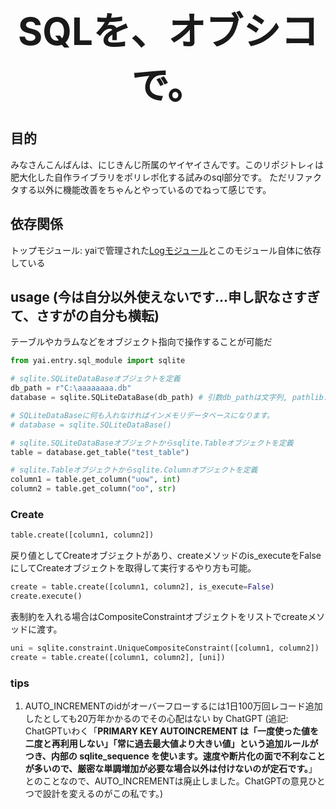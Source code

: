 <div style="text-align:center; font-size:60px;"><b>SQLを、オブシコで。</b></div>

## 目的

みなさんこんばんは、にじきんじ所属のヤイヤイさんです。このリポジトレィは肥大化した自作ライブラリをポリレポ化する試みのsql部分です。
ただリファクタする以外に機能改善をちゃんとやっているのでねって感じです。

## 依存関係

トップモジュール: yaiで管理された[Logモジュール](https://github.com/yaiyaiyank/logging_module)とこのモジュール自体に依存している

## usage (今は自分以外使えないです...申し訳なさすぎて、さすがの自分も横転)

テーブルやカラムなどをオブジェクト指向で操作することが可能だ
```python
from yai.entry.sql_module import sqlite

# sqlite.SQLiteDataBaseオブジェクトを定義
db_path = r"C:\aaaaaaaa.db"
database = sqlite.SQLiteDataBase(db_path) # 引数db_pathは文字列, pathlib.Pathに対応しています。

# SQLiteDataBaseに何も入れなければインメモリデータベースになります。
# database = sqlite.SQLiteDataBase()

# sqlite.SQLiteDataBaseオブジェクトからsqlite.Tableオブジェクトを定義 
table = database.get_table("test_table")

# sqlite.Tableオブジェクトからsqlite.Columnオブジェクトを定義 
column1 = table.get_column("uow", int)
column2 = table.get_column("oo", str)

```
### Create
```python
table.create([column1, column2])
```
戻り値としてCreateオブジェクトがあり、createメソッドのis_executeをFalseにしてCreateオブジェクトを取得して実行するやり方も可能。
```python
create = table.create([column1, column2], is_execute=False)
create.execute()
```
表制約を入れる場合はCompositeConstraintオブジェクトをリストでcreateメソッドに渡す。
```python
uni = sqlite.constraint.UniqueCompositeConstraint([column1, column2])
create = table.create([column1, column2], [uni])
```




### tips

1. AUTO_INCREMENTのidがオーバーフローするには1日100万回レコード追加したとしても20万年かかるのでその心配はない by ChatGPT
(追記: ChatGPTいわく「**PRIMARY KEY AUTOINCREMENT は「一度使った値を二度と再利用しない」「常に過去最大値より大きい値」という追加ルールがつき、内部の sqlite_sequence を使います。速度や断片化の面で不利なことが多いので、厳密な単調増加が必要な場合以外は付けないのが定石です。**」とのことなので、AUTO_INCREMENTは廃止しました。ChatGPTの意見ひとつで設計を変えるのがこの私です。)

